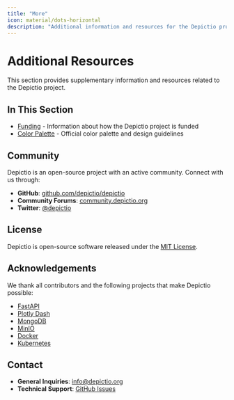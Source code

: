 ```yaml
---
title: "More"
icon: material/dots-horizontal
description: "Additional information and resources for the Depictio project."
---
```


# Additional Resources

This section provides supplementary information and resources related to the Depictio project.

## In This Section

- [Funding](funding.md) - Information about how the Depictio project is funded
- [Color Palette](palette.md) - Official color palette and design guidelines

## Community

Depictio is an open-source project with an active community. Connect with us through:

- **GitHub**: [github.com/depictio/depictio](https://github.com/depictio/depictio)
- **Community Forums**: [community.depictio.org](https://community.depictio.org)
- **Twitter**: [@depictio](https://twitter.com/depictio)

## License

Depictio is open-source software released under the [MIT License](https://github.com/depictio/depictio/blob/main/LICENSE).

## Acknowledgements

We thank all contributors and the following projects that make Depictio possible:

- [FastAPI](https://fastapi.tiangolo.com/)
- [Plotly Dash](https://dash.plotly.com/)
- [MongoDB](https://www.mongodb.com/)
- [MinIO](https://min.io/)
- [Docker](https://www.docker.com/)
- [Kubernetes](https://kubernetes.io/)

## Contact

- **General Inquiries**: [info@depictio.org](mailto:info@depictio.org)
- **Technical Support**: [GitHub Issues](https://github.com/depictio/depictio/issues)
